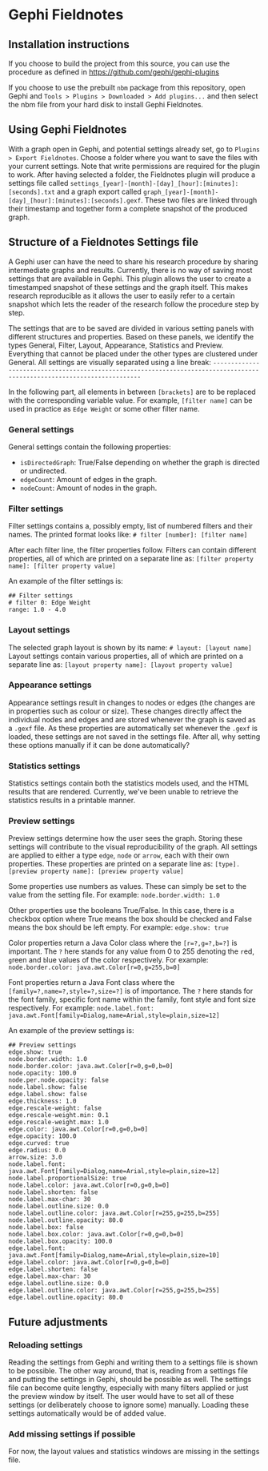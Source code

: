 # Gephi Fieldnotes

## Installation instructions

If you choose to build the project from this source, you can use the procedure as defined in https://github.com/gephi/gephi-plugins

If you choose to use the prebuilt `nbm` package from this repository, open Gephi and `Tools > Plugins > Downloaded > Add plugins...` and then select the nbm file from your hard disk to install Gephi Fieldnotes.

## Using Gephi Fieldnotes

With a graph open in Gephi, and potential settings already set, go to `Plugins > Export Fieldnotes`. Choose a folder where you want to save the files with your current settings.
Note that write permissions are required for the plugin to work. After having selected a folder, the Fieldnotes plugin will produce a settings file called `settings_[year]-[month]-[day]_[hour]:[minutes]:[seconds].txt` and a graph export called `graph_[year]-[month]-[day]_[hour]:[minutes]:[seconds].gexf`.
These two files are linked through their timestamp and together form a complete snapshot of the produced graph.

## Structure of a Fieldnotes Settings file

A Gephi user can have the need to share his research procedure by sharing intermediate graphs and results.
Currently, there is no way of saving most settings that are available in Gephi.
This plugin allows the user to create a timestamped snapshot of these settings and the graph itself.
This makes research reproducible as it allows the user to easily refer to a certain snapshot which lets the reader of the research follow the procedure step by step.

The settings that are to be saved are divided in various setting panels with different structures and properties.
Based on these panels, we identify the types General, Filter, Layout, Appearance, Statistics and Preview.
Everything that cannot be placed under the other types are clustered under General.
All settings are visually separated using a line break:
`------------------------------------------------------------------------------------------------------------------------`

In the following part, all elements in between `[brackets]` are to be replaced with the corresponding variable value.
For example, `[filter name]` can be used in practice as `Edge Weight` or some other filter name.


### General settings
General settings contain the following properties:
- `isDirectedGraph`: True/False depending on whether the graph is directed or undirected.
- `edgeCount`: Amount of edges in the graph.
- `nodeCount`: Amount of nodes in the graph.

### Filter settings
Filter settings contains a, possibly empty, list of numbered filters and their names.
The printed format looks like:
`# filter [number]: [filter name]`

After each filter line, the filter properties follow.
Filters can contain different properties, all of which are printed on a separate line as:
`[filter property name]: [filter property value]`

An example of the filter settings is:
```
## Filter settings
# filter 0: Edge Weight
range: 1.0 - 4.0
```

### Layout settings
The selected graph layout is shown by its name:
`# layout: [layout name]`
Layout settings contain various properties, all of which are printed on a separate line as:
`[layout property name]: [layout property value]`

### Appearance settings
Appearance settings result in changes to nodes or edges (the changes are in properties such as colour or size).
These changes directly affect the individual nodes and edges and are stored whenever the graph is saved as a `.gexf` file.
As these properties are automatically set whenever the `.gexf` is loaded, these settings are not saved in the settings file.
After all, why setting these options manually if it can be done automatically?

### Statistics settings
Statistics settings contain both the statistics models used, and the HTML results that are rendered.
Currently, we've been unable to retrieve the statistics results in a printable manner.

### Preview settings
Preview settings determine how the user sees the graph.
Storing these settings will contribute to the visual reproducibility of the graph.
All settings are applied to either a type `edge`, `node` or `arrow`, each with their own properties.
These properties are printed on a separate line as:
`[type].[preview property name]: [preview property value]`

Some properties use numbers as values.
These can simply be set to the value from the setting file.
For example: `node.border.width: 1.0`

Other properties use the booleans True/False.
In this case, there is a checkbox option where True means the box should be checked and False means the box should be left empty.
For example: `edge.show: true`

Color properties return a Java Color class where the `[r=?,g=?,b=?]` is important.
The `?` here stands for any value from 0 to 255 denoting the `r`ed, `g`reen and `b`lue values of the color respectively.
For example: `node.border.color: java.awt.Color[r=0,g=255,b=0]`

Font properties return a Java Font class where the `[family=?,name=?,style=?,size=?]` is of importance.
The `?` here stands for the font family, specific font name within the family, font style and font size respectively.
For example: `node.label.font: java.awt.Font[family=Dialog,name=Arial,style=plain,size=12]`

An example of the preview settings is:
```
## Preview settings
edge.show: true
node.border.width: 1.0
node.border.color: java.awt.Color[r=0,g=0,b=0]
node.opacity: 100.0
node.per.node.opacity: false
node.label.show: false
edge.label.show: false
edge.thickness: 1.0
edge.rescale-weight: false
edge.rescale-weight.min: 0.1
edge.rescale-weight.max: 1.0
edge.color: java.awt.Color[r=0,g=0,b=0]
edge.opacity: 100.0
edge.curved: true
edge.radius: 0.0
arrow.size: 3.0
node.label.font: java.awt.Font[family=Dialog,name=Arial,style=plain,size=12]
node.label.proportionalSize: true
node.label.color: java.awt.Color[r=0,g=0,b=0]
node.label.shorten: false
node.label.max-char: 30
node.label.outline.size: 0.0
node.label.outline.color: java.awt.Color[r=255,g=255,b=255]
node.label.outline.opacity: 80.0
node.label.box: false
node.label.box.color: java.awt.Color[r=0,g=0,b=0]
node.label.box.opacity: 100.0
edge.label.font: java.awt.Font[family=Dialog,name=Arial,style=plain,size=10]
edge.label.color: java.awt.Color[r=0,g=0,b=0]
edge.label.shorten: false
edge.label.max-char: 30
edge.label.outline.size: 0.0
edge.label.outline.color: java.awt.Color[r=255,g=255,b=255]
edge.label.outline.opacity: 80.0
```

## Future adjustments

### Reloading settings

Reading the settings from Gephi and writing them to a settings file is shown to be possible.
The other way around, that is, reading from a settings file and putting the settings in Gephi, should be possible as well.
The settings file can become quite lengthy, especially with many filters applied or just the preview window by itself.
The user would have to set all of these settings (or deliberately choose to ignore some) manually.
Loading these settings automatically would be of added value.

### Add missing settings if possible

For now, the layout values and statistics windows are missing in the settings file.

